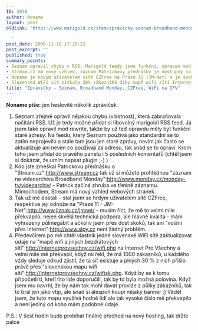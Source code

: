```yaml
---
ID: 2038
author: Noname
layout: post
oldlink: 'https://www.marigold.cz/item/zpravicky-seznam-broadband-monday-czfree-wifi-na-ipv

  '
post_date: 2006-11-10 17:20:22
post_excerpt: ''
published: true
summary_points:
- Seznam opravil chybu v RSS, Marigold feedy jsou funkční, opraven mod rewrite.
- Stream.cz má nový vzhled, záznam Patrickovy přednášky je dostupný na Monday.cz.
- Noname je novým uživatelem sítě CZFree na Praze 11 (JM-Net) a je spokojen.
- Slovenská WiFi síť získala 30% zákazníků díky mapě wifi sítí Internet Pro Všechny.
title: "Zprávičky – Seznam, Broadband Monday, CZFree, WiFi na IPV"
---
```


<texy>**Noname píše:** jen heslovitě několik zpráviček

1) Seznam zřejmě opravil nějakou chybu (vlastnost), která zabraňovala načítání RSS. Už je tedy možné přidat si libovolný marigoldí RSS feed. Já jsem také opravil mod rewrite, takže by už teď opravdu měly být funkční staré adresy. Na feedu, který Seznam používá jako standardní se to zatím neprojevilo a stále tam jsou jen staré zprávy, nevím jak často se aktualizuje ani nevím co používají za adresu, tak snad se to opraví. Krom toho jsem přidal do pravého panelu i 5 posledních komentářů (chtěl jsem si dokázat, že umím napsat plugin ;-) )
2) Kdo jste zmeškal Patrickovu přednášku o "Stream.cz":http://www.stream.cz tak už si můžete prohlédnou "záznam na videoarchivu Broadband Monday":http://www.monday.cz/monday-tv/videoarchiv/ - Patrick začíná zhruba ve třetině záznamu. Mimochodem, Stream má nový vzhled webových stránek.
3) Tak už mě dostali - stal jsem se hrdým uživatelem sítě CZFree, respektive její odnože na "Praze 11 - JM-Net":http://www.jiznak.cz/jmnet/ - musím říct, že mě to velmi mile překvapilo, nejen skvělá technická podpora, ale hlavně kvalita - mám vyhrazený půlmegabit a ačkoliv jsem přes dost skoků, tak ani "volání přes Internet":http://www.sipy.cz není žádný problém.
4) Předevčírem po mě chtěl vlastník jedné slovenské WiFi sítě zaktualizovat údaje na "mapě wifi a jiných bezdrátových sítí":http://internetprovsechny.cz/wifi.php na Internet Pro Všechny a velmi mile mě překvapil, když mi řekl, že má 1000 zákazníků, u každého vždy sleduje odkud zjistil, že ta síť existuje a plných 30 % z nich přišlo právě přes "slovenskou mapu wifi sítí":http://internetprovsechny.cz/wifisk.php. Když by se k tomu připočetli ti, kteří tito lidé doporučili, tak by to byla možná polovina. Když jsem mu navrhl, že by nám tak mohl davat provize z půlky zákazníků, tak to bral jen jako vtip, ale snad si alespoň koupí nějaký banner ;) Věděl jsem, že tuto mapu využívá hodně lidí ale tak vysoké číslo mě překvapilo a není jediný od koho mám podobné údaje.

P.S.: V šest hodin bude probíhat finálně přechod na nový hosting, tak držte palce